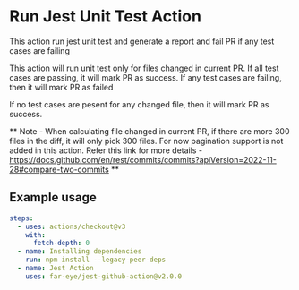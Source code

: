 # Run Jest Unit Test Action

This action run jest unit test and generate a report and fail PR if any test cases are failing

This action will run unit test only for files changed in current PR. 
If all test cases are passing, it will mark PR as success. If any test cases are failing, 
then it will mark PR as failed 


If no test cases are pesent for any changed file, then it will mark PR as success. 

**
Note - When calculating file changed in current PR, if there are more 300 files in the diff, it will only pick 300 files. 
For now pagination support is not added in this action.
Refer this link for more details - https://docs.github.com/en/rest/commits/commits?apiVersion=2022-11-28#compare-two-commits
**

## Example usage

```yaml
steps:
  - uses: actions/checkout@v3
    with:
      fetch-depth: 0
  - name: Installing dependencies
    run: npm install --legacy-peer-deps 
  - name: Jest Action
    uses: far-eye/jest-github-action@v2.0.0
```